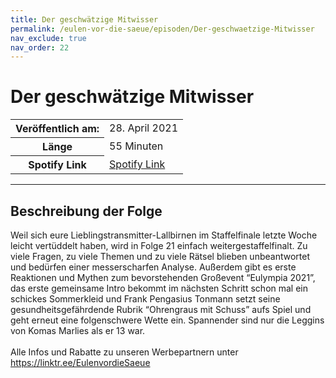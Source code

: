 ```yaml
---
title: Der geschwätzige Mitwisser
permalink: /eulen-vor-die-saeue/episoden/Der-geschwaetzige-Mitwisser
nav_exclude: true
nav_order: 22
---
```


# Der geschwätzige Mitwisser
<table class="resp-table dcf-table dcf-table-responsive dcf-table-bordered dcf-table-striped dcf-w-100%">
                    <tbody>
                        <tr>
                            <th scope="row">Veröffentlich am:</th>
                            <td data-label="Veröffentlich am:">28. April 2021</td>
                        </tr>
                        <tr>
                            <th scope="row">Länge </th>
                            <td data-label="Länge ">55 Minuten</td>
                        </tr><tr>
                                <th scope="row">Spotify Link</th>
                                <td data-label="Spotify Link"><a href="https://open.spotify.com/episode/5YQP0gY4Wu6ML2FCgrOeA7">Spotify Link</a></td>
                            </tr></tbody>
                </table>

***

## Beschreibung der Folge

<div>
Weil sich eure Lieblingstransmitter-Lallbirnen im Staffelfinale letzte Woche leicht vertüddelt haben, wird in Folge 21 einfach weitergestaffelfinalt. Zu viele Fragen, zu viele Themen und zu viele Rätsel blieben unbeantwortet und bedürfen einer messerscharfen Analyse. Außerdem gibt es erste Reaktionen und Mythen zum bevorstehenden Großevent “Eulympia 2021”, das erste gemeinsame Intro bekommt im nächsten Schritt schon mal ein schickes Sommerkleid und Frank Pengasius Tonmann setzt seine gesundheitsgefährdende Rubrik “Ohrengraus mit Schuss” aufs Spiel und geht erneut eine folgenschwere Wette ein. Spannender sind nur die Leggins von Komas Marlies als er 13 war. <br>  <br> Alle Infos und Rabatte zu unseren Werbepartnern unter <a href="https://linktr.ee/EulenvordieSaeue">https://linktr.ee/EulenvordieSaeue</a>  
</div>

